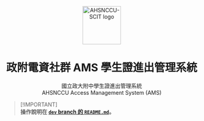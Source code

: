 <p align="center">
<img src="https://i.imgur.com/alQvQ0b.png" width=100px align="center" alt="AHSNCCU-SCIT logo" />
</p>
<h1 align="center">政附電資社群 AMS 學生證進出管理系統 </h1>
<p align="center">國立政大附中學生證進出管理系統<br>
AHSNCCU Access Management System (AMS)</p>

> [!IMPORTANT]\
> **操作說明在 [`dev` branch 的 `README.md`](https://github.com/ahsnccu-scit/lib-AMS/tree/dev#readme)。**
